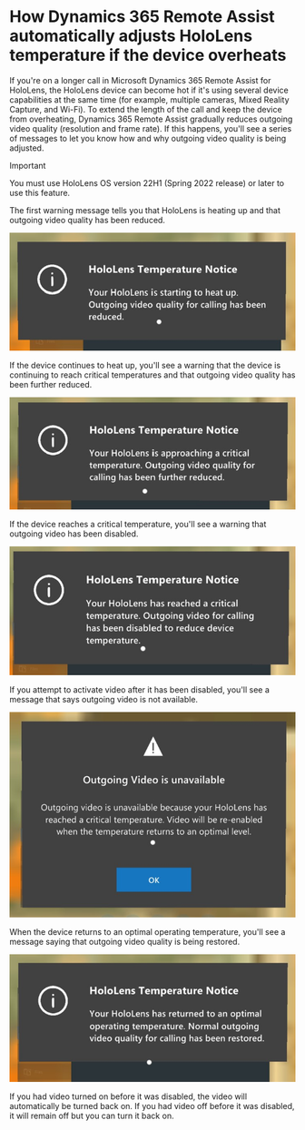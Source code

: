 
# How Dynamics 365 Remote Assist automatically adjusts HoloLens temperature if the device overheats

If you're on a longer call in Microsoft Dynamics 365 Remote Assist for HoloLens, the HoloLens device can become hot if it's using 
several device capabilities at the same time (for example, multiple cameras, Mixed Reality Capture, and Wi-Fi). To extend the length of the call and keep the device 
from overheating, Dynamics 365 Remote Assist gradually reduces outgoing video quality (resolution and frame rate). If this happens, you'll see a series of messages to let you know how and why outgoing video quality is being adjusted. 

> [!IMPORTANT]
> You must use HoloLens OS version 22H1 (Spring 2022 release) or later to use this feature. 

The first warning message tells you that HoloLens is heating up and that outgoing video quality has been reduced.

![Screenshot of HoloLens message showing that device is heating up.](media/hololens-thermal-warning-1.jpg "Screenshot of HoloLens message showing device is heating up")

If the device continues to heat up, you'll see a warning that the device is continuing to reach critical temperatures and that outgoing video quality has been further reduced.

![Screenshot of HoloLens message showing that device is continuing to heat up.](media/hololens-thermal-warning-2.jpg "Screenshot of HoloLens message showing device is continuing to heat up")

If the device reaches a critical temperature, you'll see a warning that outgoing video has been disabled. 

![Screenshot of HoloLens message showing device has reached critical temperature.](media/hololens-thermal-warning-3.jpg "Screenshot of HoloLens message showing device has reached critical temperature")

If you attempt to activate video after it has been disabled, you'll see a message that says outgoing video is not available. 

![Screenshot of HoloLens message showing device has been disabled.](media/hololens-thermal-warning-4.jpg "Screenshot of HoloLens message showing device has been disabled")

When the device returns to an optimal operating temperature, you'll see a message saying that outgoing video quality is being restored.

![Screenshot of HoloLens message showing outgoing video has been restored.](media/hololens-thermal-restore.jpg "Screenshot of HoloLens message showing outgoing video has been restored")

If you had video turned on before it was disabled, the video will automatically be turned back on. If you had video off before it was disabled, it will remain off but you can turn it back on. 

